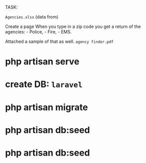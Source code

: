 TASK:

`Agencies.xlsx` (data from)

Create a page
When you type in a zip code you get a return of the agencies:
	- Police,
	- Fire,
	- EMS.

Attached a sample of that as well. `agency finder.pdf`

# php artisan serve
# create DB: `laravel`
# php artisan migrate
# php artisan db:seed
# php artisan db:seed
